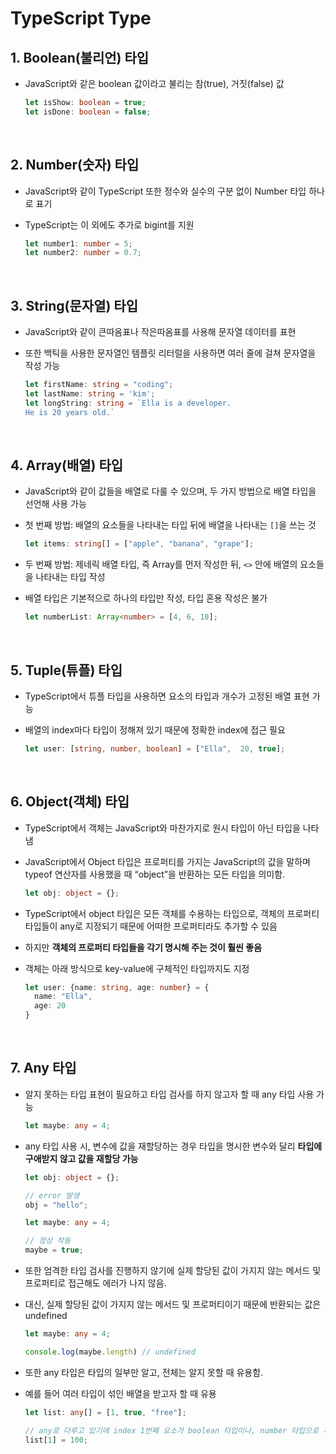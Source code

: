 # TypeScript Type

## 1. Boolean(불리언) 타입

- JavaScript와 같은 boolean 값이라고 불리는 참(true), 거짓(false) 값

  ```typescript
  let isShow: boolean = true;
  let isDone: boolean = false;
  ```

<br/>

## 2. Number(숫자) 타입

- JavaScript와 같이 TypeScript 또한 정수와 실수의 구분 없이 Number 타입 하나로 표기
- TypeScript는 이 외에도 추가로 bigint를 지원

  ```typescript
  let number1: number = 5;
  let number2: number = 0.7;
  ```

<br/>

## 3. String(문자열) 타입

- JavaScript와 같이 큰따옴표나 작은따옴표를 사용해 문자열 데이터를 표현
- 또한 백틱을 사용한 문자열인 템플릿 리터럴을 사용하면 여러 줄에 걸쳐 문자열을 작성 가능

  ```typescript
  let firstName: string = "coding";
  let lastName: string = 'kim';
  let longString: string = `Ella is a developer.
  He is 20 years old.`
  ```

<br/>

## 4. Array(배열) 타입

- JavaScript와 같이 값들을 배열로 다룰 수 있으며, 두 가지 방법으로 배열 타입을 선언해 사용 가능
- 첫 번째 방법: 배열의 요소들을 나타내는 타입 뒤에 배열을 나타내는 `[]`을 쓰는 것

  ```typescript
  let items: string[] = ["apple", "banana", "grape"];
  ```

- 두 번째 방법: 제네릭 배열 타입, 즉 Array를 먼저 작성한 뒤, `<>` 안에 배열의 요소들을 나타내는 타입 작성
- 배열 타입은 기본적으로 하나의 타입만 작성, 타입 혼용 작성은 불가

  ```typescript
  let numberList: Array<number> = [4, 6, 10];
  ```

<br/>

## 5. Tuple(튜플) 타입

- TypeScript에서 튜플 타입을 사용하면 요소의 타입과 개수가 고정된 배열 표현 가능
- 배열의 index마다 타입이 정해져 있기 때문에 정확한 index에 접근 필요

  ```typescript
  let user: [string, number, boolean] = ["Ella",  20, true];
  ```

<br/>

## 6. Object(객체) 타입

- TypeScript에서 객체는 JavaScript와 마찬가지로 원시 타입이 아닌 타입을 나타냄
- JavaScript에서 Object 타입은 프로퍼티를 가지는 JavaScript의 값을 말하며 typeof 연산자를 사용했을 때 “object”을 반환하는 모든 타입을 의미함.

  ```typescript
  let obj: object = {};
  ```

- TypeScript에서 object 타입은 모든 객체를 수용하는 타입으로, 객체의 프로퍼티 타입들이 any로 지정되기 때문에 어떠한 프로퍼티라도 추가할 수 있음
- 하지만 **객체의 프로퍼티 타입들을 각기 명시해 주는 것이 훨씬 좋음**
- 객체는 아래 방식으로 key-value에 구체적인 타입까지도 지정

  ```typescript
  let user: {name: string, age: number} = {
    name: "Ella",
    age: 20
  }
  ```

<br/>

## 7. Any 타입

- 알지 못하는 타입 표현이 필요하고 타입 검사를 하지 않고자 할 때 any 타입 사용 가능

  ```typescript
  let maybe: any = 4;
  ```

- any 타입 사용 시, 변수에 값을 재할당하는 경우 타입을 명시한 변수와 달리 **타입에 구애받지 않고 값을 재할당 가능**

  ```typescript
  let obj: object = {};

  // error 발생
  obj = "hello";

  let maybe: any = 4;

  // 정상 작동
  maybe = true;
  ```

- 또한 엄격한 타입 검사를 진행하지 않기에 실제 할당된 값이 가지지 않는 메서드 및 프로퍼티로 접근해도 에러가 나지 않음.
- 대신, 실제 할당된 값이 가지지 않는 메서드 및 프로퍼티이기 때문에 반환되는 값은 undefined

  ```typescript
  let maybe: any = 4;

  console.log(maybe.length) // undefined
  ```

- 또한 any 타입은 타입의 일부만 알고, 전체는 알지 못할 때 유용함.
- 예를 들어 여러 타입이 섞인 배열을 받고자 할 때 유용

  ```typescript
  let list: any[] = [1, true, "free"];

  // any로 다루고 있기에 index 1번째 요소가 boolean 타입이나, number 타입으로 재할당 가능
  list[1] = 100;
  ```
